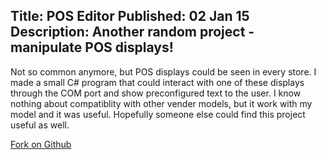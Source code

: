 Title: POS Editor
Published: 02 Jan 15
Description: Another random project - manipulate POS displays!
---

Not so common anymore, but POS displays could be seen in every store. I made a small C# program that could interact with one of these displays through the COM port and show preconfigured text to the user. I know nothing about compatiblity with other vender models, but it work with my model and it was useful. Hopefully someone else could find this project useful as well. 

[Fork on Github](https://github.com/Silvenga/POS-Editor)